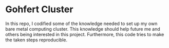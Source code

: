 # Gohfert Cluster

In this repo, I codified some of the knowledge needed to set up my own bare metal computing cluster. This knowledge
should help future me and others being interested in this project. Furthermore, this code tries to make the taken steps
reproducible.

